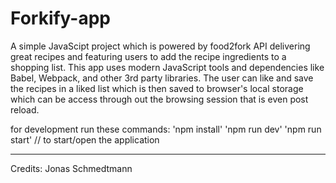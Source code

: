 # Forkify-app
A simple JavaScipt project which is powered by food2fork API delivering great recipes and featuring users to add the recipe ingredients to a shopping list. This app uses modern JavaScript tools and dependencies like Babel, Webpack, and other 3rd party libraries. The user can like and save the recipes in a liked list which is then saved to browser's local storage which can be access through out the browsing session that is even post reload.


for development run these commands:
'npm install'
'npm run dev'
'npm run start'   // to start/open the application


---------------------------
Credits: Jonas Schmedtmann
